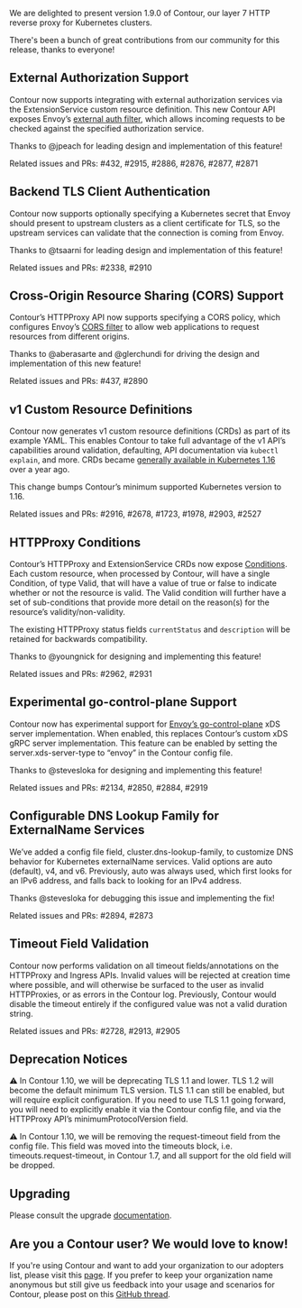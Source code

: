 We are delighted to present version 1.9.0 of Contour, our layer 7 HTTP reverse proxy for Kubernetes clusters.

There's been a bunch of great contributions from our community for this release, thanks to everyone!

## External Authorization Support
Contour now supports integrating with external authorization services via the ExtensionService custom resource definition. This new Contour API exposes Envoy’s [external auth filter](https://www.envoyproxy.io/docs/envoy/latest/configuration/listeners/network_filters/ext_authz_filter#config-network-filters-ext-authz), which allows incoming requests to be checked against the specified authorization service.

Thanks to @jpeach for leading design and implementation of this feature!

Related issues and PRs: #432, #2915, #2886, #2876, #2877, #2871

## Backend TLS Client Authentication
Contour now supports optionally specifying a Kubernetes secret that Envoy should present to upstream clusters as a client certificate for TLS, so the upstream services can validate that the connection is coming from Envoy.

Thanks to @tsaarni for leading design and implementation of this feature!

Related issues and PRs: #2338, #2910

## Cross-Origin Resource Sharing (CORS) Support
Contour’s HTTPProxy API now supports specifying a CORS policy, which configures Envoy’s [CORS filter](https://www.envoyproxy.io/docs/envoy/latest/configuration/http/http_filters/cors_filter) to allow web applications to request resources from different origins.

Thanks to @aberasarte and @glerchundi for driving the design and implementation of this new feature!  

Related issues and PRs: #437, #2890

## v1 Custom Resource Definitions
Contour now generates v1 custom resource definitions (CRDs) as part of its example YAML. This enables Contour to take full advantage of the v1 API’s capabilities around validation, defaulting, API documentation via `kubectl explain`, and more. CRDs became [generally available in Kubernetes 1.16](https://kubernetes.io/blog/2019/09/18/kubernetes-1-16-release-announcement/#custom-resources-reach-general-availability) over a year ago.

This change bumps Contour’s minimum supported Kubernetes version to 1.16.

Related issues and PRs: #2916, #2678, #1723, #1978, #2903, #2527

## HTTPProxy Conditions
Contour’s HTTPProxy and ExtensionService CRDs now expose [Conditions](https://github.com/kubernetes/community/blob/master/contributors/devel/sig-architecture/api-conventions.md#typical-status-properties). Each custom resource, when processed by Contour, will have a single Condition, of type Valid, that will have a value of true or false to indicate whether or not the resource is valid. The Valid condition will further have a set of sub-conditions that provide more detail on the reason(s) for the resource’s validity/non-validity.

The existing HTTPProxy status fields `currentStatus` and `description` will be retained for backwards compatibility.

Thanks to @youngnick for designing and implementing this feature!

Related issues and PRs: #2962, #2931

## Experimental go-control-plane Support
Contour now has experimental support for [Envoy’s go-control-plane](https://github.com/envoyproxy/go-control-plane) xDS server implementation. When enabled, this replaces Contour’s custom xDS gRPC server implementation. This feature can be enabled by setting the server.xds-server-type to “envoy” in the Contour config file.

Thanks to @stevesloka for designing and implementing this feature!

Related issues and PRs: #2134, #2850, #2884, #2919

## Configurable DNS Lookup Family for ExternalName Services
We’ve added a config file field, cluster.dns-lookup-family, to customize DNS behavior for Kubernetes externalName services. Valid options are auto (default), v4, and v6. Previously, auto was always used, which first looks for an IPv6 address, and falls back to looking for an IPv4 address.

Thanks @stevesloka for debugging this issue and implementing the fix!

Related issues and PRs: #2894, #2873

## Timeout Field Validation
Contour now performs validation on all timeout fields/annotations on the HTTPProxy and Ingress APIs. Invalid values will be rejected at creation time where possible, and will otherwise be surfaced to the user as invalid HTTPProxies, or as errors in the Contour log. Previously, Contour would disable the timeout entirely if the configured value was not a valid duration string.

Related issues and PRs: #2728, #2913, #2905

## Deprecation Notices
⚠️ In Contour 1.10, we will be deprecating TLS 1.1 and lower. TLS 1.2 will become the default minimum TLS version. TLS 1.1 can still be enabled, but will require explicit configuration. If you need to use TLS 1.1 going forward, you will need to explicitly enable it via the Contour config file, and via the HTTPProxy API’s minimumProtocolVersion field.

⚠️ In Contour 1.10, we will be removing the request-timeout field from the config file. This field was moved into the timeouts block, i.e. timeouts.request-timeout, in Contour 1.7, and all support for the old field will be dropped.

## Upgrading
Please consult the upgrade [documentation](https://projectcontour.io/resources/upgrading/).

## Are you a Contour user? We would love to know!
If you're using Contour and want to add your organization to our adopters list, please visit this [page](https://github.com/projectsesame/sesame/blob/master/ADOPTERS.md). If you prefer to keep your organization name anonymous but still give us feedback into your usage and scenarios for Contour, please post on this [GitHub thread](https://github.com/projectsesame/sesame/issues/1269).